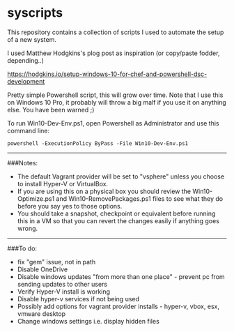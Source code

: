 # syscripts

This repository contains a collection of scripts I used to automate the setup of a new system.

I  used Matthew Hodgkins's plog post as inspiration (or copy/paste fodder, depending..)

https://hodgkins.io/setup-windows-10-for-chef-and-powershell-dsc-development


Pretty simple Powershell script, this will grow over time. Note that I use this on Windows 10 Pro, it probably will throw a big malf if you use it on anything else.  You have been warned ;)

To run Win10-Dev-Env.ps1, open Powershell as Administrator and use this command line:

`powershell -ExecutionPolicy ByPass -File Win10-Dev-Env.ps1`

---

###Notes:
- The default Vagrant provider will be set to "vsphere" unless you choose to install Hyper-V or VirtualBox.
- If you are using this on a physical box you should review the Win10-Optimize.ps1 and Win10-RemovePackages.ps1 files to see what they do before you say yes to those options.
- You should take a snapshot, checkpoint or equivalent before running this in a VM so that you can revert the changes easily if anything goes wrong.

---

###To do:
- fix "gem" issue, not in path
- Disable OneDrive
- Disable windows updates "from more than one place" - prevent pc from sending updates to other users
- Verify Hyper-V install is working
- Disable hyper-v services if not being used
- Possibly add options for vagrant provider installs - hyper-v, vbox, esx, vmware desktop
- Change windows settings i.e. display hidden files

